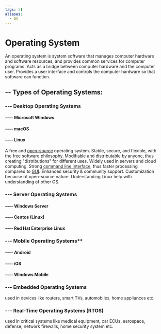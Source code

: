 ```yaml
---
tags: []
aliases:
  - OS
---
```

# Operating System
An operating system is system software that manages computer hardware and software resources, and provides common services for computer programs.
Acts as a bridge between computer hardware and the computer user. 
Provides a user interface and controls the computer hardware so that software can function.

## -- **Types of Operating Systems:**
### --- **Desktop Operating Systems**
#### ---- Microsoft Windows
#### ---- macOS
#### ---- Linux
A free and [open-source](Open-Source.md) operating system.
Stable, secure, and flexible, with the free software philosophy. 
Modifiable and distributable by anyone, thus creating "distributions" for different uses.
	Widely used in servers and cloud computing.
Strong [command line interface](User%20Interface), thus faster processing compared to [GUI](User%20Interface).
Enhanced security & community support.
Customization because of open-source nature.
Understanding Linux help with understanding of other OS.
### --- **Server Operating Systems**
#### ---- Windows Server
#### ---- Centos (Linux)
#### ---- Red Hat Enterprise Linux
### --- Mobile Operating Systems**
#### ---- Android
#### ---- iOS
#### ---- Windows Mobile
### --- **Embedded Operating Systems**
used in devices like routers, smart TVs, automobiles, home appliances etc.
### --- **Real-Time Operating Systems (RTOS)**
used in critical systems like medical equipment, car ECUs, aerospace, defense, network firewalls, home security system etc.